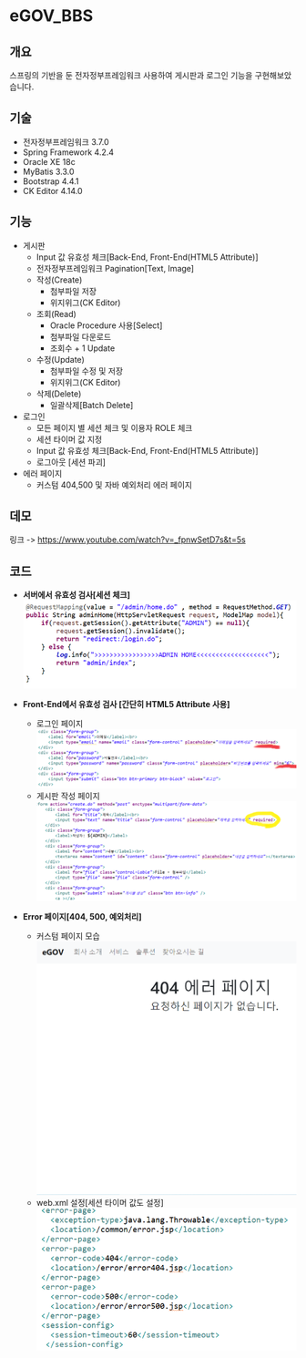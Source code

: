 # eGOV_BBS


## 개요
스프링의 기반을 둔 전자정부프레임워크 사용하여 게시판과 로그인 기능을 구현해보았습니다. 

## 기술
* 전자정부프레임워크 3.7.0
* Spring Framework 4.2.4
* Oracle XE 18c
* MyBatis 3.3.0
* Bootstrap 4.4.1
* CK Editor 4.14.0

## 기능
* 게시판
    * Input 값 유효성 체크[Back-End, Front-End(HTML5 Attribute)]
    * 전자정부프레임워크 Pagination[Text, Image]
    * 작성(Create)
        * 첨부파일 저장
        * 위지위그(CK Editor)
    * 조회(Read)
        * Oracle Procedure 사용[Select]
        * 첨부파일 다운로드
        * 조회수 + 1 Update
    * 수정(Update)
        * 첨부파일 수정 및 저장
        * 위지위그(CK Editor)
    * 삭제(Delete)
        * 일괄삭제[Batch Delete]
* 로그인
    * 모든 페이지 별 세션 체크 및 이용자 ROLE 체크
    * 세션 타이머 값 지정
    * Input 값 유효성 체크[Back-End, Front-End(HTML5 Attribute)]
    * 로그아웃 [세션 파괴]
* 에러 페이지
    * 커스텀 404,500 및 자바 예외처리 에러 페이지
    
## 데모
링크 -> https://www.youtube.com/watch?v=_fpnwSetD7s&t=5s
    
## 코드
* **서버에서 유효성 검사[세션 체크]**
![설명](media/backend_check.png)

* **Front-End에서 유효성 검사 [간단히 HTML5 Attribute 사용]**
    * 로그인 페이지
![](media/frontend_check_login.png)
    * 게시판 작성 페이지
![](media/frontend_check_create.png)

* **Error 페이지[404, 500, 예외처리]**
    * 커스텀 페이지 모습
![](media/404_error.png)
    * web.xml 설정[세션 타이머 값도 설정]
![](media/error.png)
